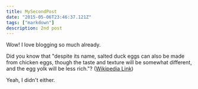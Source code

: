 ```yaml
---
title: MySecondPost
date: "2015-05-06T23:46:37.121Z"
tags: ["markdown"]
description: 2nd post
---
```


Wow! I love blogging so much already.

Did you know that "despite its name, salted duck eggs can also be made from
chicken eggs, though the taste and texture will be somewhat different, and the
egg yolk will be less rich."?
([Wikipedia Link](https://en.wikipedia.org/wiki/Salted_duck_egg))

Yeah, I didn't either.
